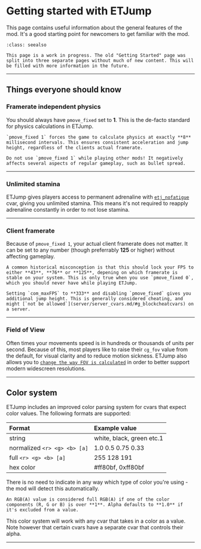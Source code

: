 # Getting started with ETJump
This page contains useful information about the general features of the mod. It's a good starting point for newcomers to get familiar with the mod.

```{admonition} Under construction
:class: seealso

This page is a work in progress. The old "Getting Started" page was split into three separate pages without much of new content. This will be filled with more information in the future.
```

---

## Things everyone should know

### Framerate independent physics
You should always have `pmove_fixed` set to **1**. This is the de-facto standard for physics calculations in ETJump.

```{hint}
`pmove_fixed 1` forces the game to calculate physics at exactly **8** millisecond intervals. This ensures consistent acceleration and jump height, regardless of the clients actual framerate.
```

```{caution}
Do not use `pmove_fixed 1` while playing other mods! It negatively affects several aspects of regular gameplay, such as bullet spread.
```

---

### Unlimited stamina
ETJump gives players access to permanent adrenaline with [`etj_nofatigue`](client/etjump_cvars.md/#etj_nofatigue) cvar, giving you unlimited stamina. This means it's not required to reapply adrenaline constantly in order to not lose stamina.

---

### Client framerate
Because of `pmove_fixed 1`, your actual client framerate does not matter. It can be set to any number (though preferrably **125** or higher) without affecting gameplay.

```{note}
A common historical misconception is that this should lock your FPS to either **43**, **76** or **125**, depening on which framerate is stable on your system. This is only true when you use `pmove_fixed 0`, which you should never have while playing ETJump.
```

```{note}
Setting `com_maxFPS` to **333** and disabling `pmove_fixed` gives you additional jump height. This is generally considered cheating, and might [`not be allowed`](server/server_cvars.md/#g_blockcheatcvars) on a server.
```

---

### Field of View
Often times your movements speed is in hundreds or thousands of units per second. Because of this, most players like to raise their `cg_fov` value from the default, for visual clarity and to reduce motion sickness. ETJump also allows you to [`change the way FOV is calculated`](client/etjump_cvars.md/#etj_realfov) in order to better support modern widescreen resolutions.

---

## Color system
ETJump includes an improved color parsing system for cvars that expect color values. The following formats are supported:

Format                       | Example value
:----------------------------|:------------------------
string                       | white, black, green etc.1
normalized `<r> <g> <b> [a]` | 1.0 0.5 0.75 0.33
full `<r> <g> <b> [a]`       |  255 128 191
hex color                    |  #ff80bf, 0xff80bf

There is no need to indicate in any way which type of color you're using - the mod will detect this automatically.

```{note}
An RGB(A) value is considered full RGB(A) if one of the color components (R, G or B) is over **1**. Alpha defaults to **1.0** if it's excluded from a value.
``` 

This color system will work with any cvar that takes in a color as a value. Note however that certain cvars have a separate cvar that controls their alpha.

---

